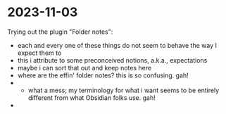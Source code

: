 # 2023-11-03

Trying out the plugin "Folder notes":  
- each and every one of these things do not seem to behave the way I expect them to
- this i attribute to some preconceived notions, a.k.a., expectations
- maybe i can sort that out and keep notes here  
- where are the effin' folder notes? this is so confusing. gah!  
- - what a mess; my terminology for what i want seems to be entirely different from what Obsidian folks use. gah!  
- 